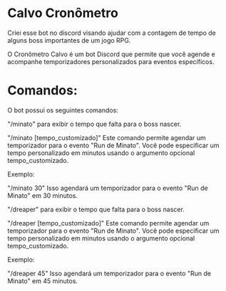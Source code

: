 # Calvo Cronômetro

Criei esse bot no discord visando ajudar com a contagem de tempo de alguns boss importantes de um jogo RPG. 

O Cronômetro Calvo é um bot Discord que permite que você agende e acompanhe temporizadores personalizados para eventos específicos.

# Comandos:

O bot possui os seguintes comandos:

"/minato" para exibir o tempo que falta para o boss nascer.

"/minato [tempo_customizado]"
Este comando permite agendar um temporizador para o evento "Run de Minato". Você pode especificar um tempo personalizado em minutos usando o argumento opcional tempo_customizado.

Exemplo:

"/minato 30"
Isso agendará um temporizador para o evento "Run de Minato" em 30 minutos.

"/dreaper" para exibir o tempo que falta para o boss nascer.

"/dreaper [tempo_customizado]"
Este comando permite agendar um temporizador para o evento "Run de Minato". Você pode especificar um tempo personalizado em minutos usando o argumento opcional tempo_customizado.

Exemplo:

"/dreaper 45"
Isso agendará um temporizador para o evento "Run de Minato" em 45 minutos.
